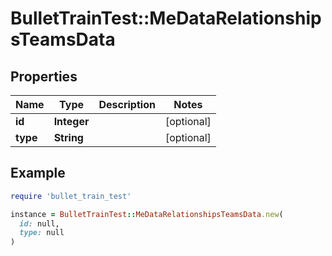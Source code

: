 # BulletTrainTest::MeDataRelationshipsTeamsData

## Properties

| Name | Type | Description | Notes |
| ---- | ---- | ----------- | ----- |
| **id** | **Integer** |  | [optional] |
| **type** | **String** |  | [optional] |

## Example

```ruby
require 'bullet_train_test'

instance = BulletTrainTest::MeDataRelationshipsTeamsData.new(
  id: null,
  type: null
)
```


